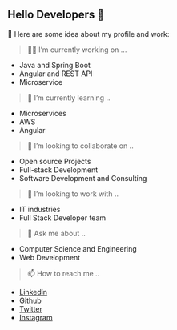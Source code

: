 ## Hello Developers 👋
<!--
*erbharatp1/overview.git* is a ✨ special ✨ repository because its `README.md` (this file) appears on your GitHub profile.
-->
<!-- 
![Developer](https://www.ravsanmedia.com/web_assets/images/website.gif) -->

:pushpin: Here are some idea about my profile and work:

 
> :man_technologist: I’m currently working on ...
- Java and Spring Boot
- Angular and REST API
- Microservice

> 🌱 I’m currently learning ..
- Microservices
- AWS
- Angular 

 
> 👯 I’m looking to collaborate on ..
- Open source Projects
- Full-stack Development
- Software Development and Consulting

> 🤔 I’m looking to work with ..
- IT industries
- Full Stack Developer team

> 💬 Ask me about ..
- Computer Science and Engineering
- Web Development

> 📫 How to reach me ..
- [Linkedin](https://www.linkedin.com/in/erbharatp/)
- [Github](https://github.com/erbharatp1/)
- [Twitter](https://twitter.com/erbharatp/)
- [Instagram](https://www.instagram.com/erbharatp/)
